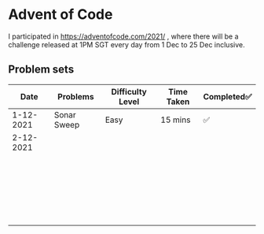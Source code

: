 # Advent of Code
I participated in https://adventofcode.com/2021/ , where there will be a challenge released at 1PM SGT every day from 1 Dec to 25 Dec inclusive.

## Problem sets

| Date      | Problems    | Difficulty Level | Time Taken | Completed✅ |
| --------- | ----------- | ---------------- | ---------- | ---------- |
| 1-12-2021 | Sonar Sweep | Easy             | 15 mins    | ✅          |
| 2-12-2021 |             |                  |            |            |
|           |             |                  |            |            |
|           |             |                  |            |            |
|           |             |                  |            |            |
|           |             |                  |            |            |
|           |             |                  |            |            |
|           |             |                  |            |            |
|           |             |                  |            |            |
|           |             |                  |            |            |
|           |             |                  |            |            |
|           |             |                  |            |            |
|           |             |                  |            |            |
|           |             |                  |            |            |
|           |             |                  |            |            |
|           |             |                  |            |            |
|           |             |                  |            |            |
|           |             |                  |            |            |
|           |             |                  |            |            |
|           |             |                  |            |            |
|           |             |                  |            |            |
|           |             |                  |            |            |
|           |             |                  |            |            |
|           |             |                  |            |            |
|           |             |                  |            |            |
|           |             |                  |            |            |
